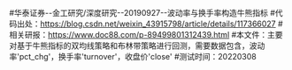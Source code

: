 #华泰证券--金工研究/深度研究--20190927--波动率与换手率构造牛熊指标
#代码出处：https://blog.csdn.net/weixin_43915798/article/details/117366027
#相关研报：https://www.doc88.com/p-89499801312439.html
#本文件：主要对基于牛熊指标的双均线策略和布林带策略进行回测，需要数据包含，波动率'pct_chg'，换手率'turnover'，收盘价'close'
#测试时间：20220308

